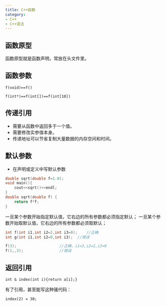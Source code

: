 ```yaml
---
title: C++函数
category:
- C++
- C++语法
---
```


## 函数原型

函数原型就是函数声明，常放在头文件里。

## 函数参数

`f(void)==f()`

`f(int*)==f(int[])==f(int[10])`

## 传递引用

* 需要从函数中返回多于一个值。
* 需要修改实参值本身。
* 传递地址可以节省复制大量数据的内存空间和时间。

## 默认参数

* 在声明或定义中写默认参数

```c++
double sqrt(double f=1.0);
void main(){
	cout<<sqrt()<<endl;
}
double sqrt(double f) {
	return f*f;  
}
```

一旦某个参数开始指定默认值，它右边的所有参数都必须指定默认；
一旦某个参数开始取默认值，它右边的所有参数都必须取默认；

```c++
int f(int i1,int i2=2,int i3=0);	//正确
int g(int i1,int i2=0,int i3);	//错误

f(3);               	//正确，i1=3,i2=2,i3=0
f(1,,3);              	//错误
```

## 返回引用

`int & index(int i){return a[i];}`

有了引用，甚至能写这种骚代码：

`index(2) = 30;`
